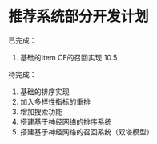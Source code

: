 # 推荐系统部分开发计划

已完成：

1. 基础的Item CF的召回实现 10.5

待完成：

1. 基础的排序实现
2. 加入多样性指标的重排
3. 增加搜索功能
4. 搭建基于神经网络的排序系统
5. 搭建基于神经网络的召回系统（双塔模型）
